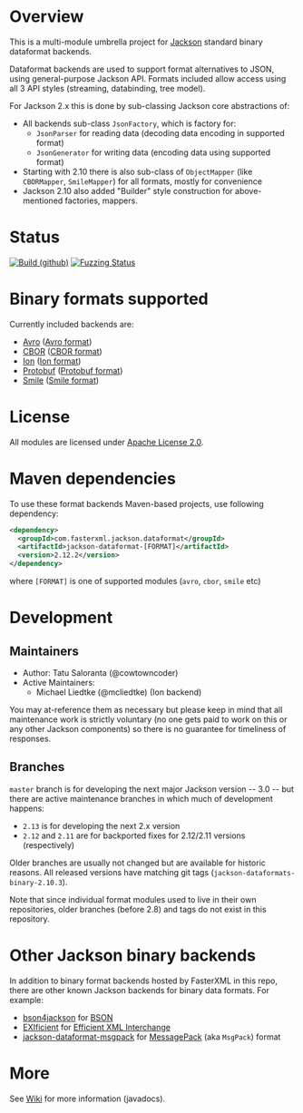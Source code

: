 # Overview

This is a multi-module umbrella project for [Jackson](../../../jackson)
standard binary dataformat backends.

Dataformat backends are used to support format alternatives to JSON, using
general-purpose Jackson  API. Formats included allow access using all 3
API styles (streaming, databinding, tree model).

For Jackson 2.x this is done by sub-classing Jackson core abstractions of:

* All backends sub-class `JsonFactory`, which is factory for:
    * `JsonParser` for reading data (decoding data encoding in supported format)
    * `JsonGenerator` for writing data (encoding data using supported format)
* Starting with 2.10 there is also sub-class of `ObjectMapper` (like `CBORMapper`, `SmileMapper`) for all formats, mostly for convenience
* Jackson 2.10 also added "Builder" style construction for above-mentioned factories, mappers.

# Status

[![Build (github)](https://github.com/FasterXML/jackson-dataformats-binary/actions/workflows/main.yml/badge.svg)](https://github.com/FasterXML/jackson-dataformats-binary/actions/workflows/main.yml)
[![Fuzzing Status](https://oss-fuzz-build-logs.storage.googleapis.com/badges/jackson-dataformats-binary.svg)](https://bugs.chromium.org/p/oss-fuzz/issues/list?sort=-opened&can=1&q=proj:jackson-dataformats-binary)

# Binary formats supported

Currently included backends are:

* [Avro](avro/) ([Avro format](http://avro.apache.org/docs/current))
* [CBOR](cbor/) ([CBOR format](https://tools.ietf.org/html/rfc7049))
* [Ion](ion/) ([Ion format](https://amznlabs.github.io/ion-docs/))
* [Protobuf](protobuf/) ([Protobuf format](https://developers.google.com/protocol-buffers/))
* [Smile](smile/) ([Smile format](https://github.com/FasterXML/smile-format-specification))

# License

All modules are licensed under [Apache License 2.0](http://www.apache.org/licenses/LICENSE-2.0.txt).

# Maven dependencies

To use these format backends Maven-based projects, use following dependency:

```xml
<dependency>
  <groupId>com.fasterxml.jackson.dataformat</groupId>
  <artifactId>jackson-dataformat-[FORMAT]</artifactId>
  <version>2.12.2</version>
</dependency>
```

where `[FORMAT]` is one of supported modules (`avro`, `cbor`, `smile` etc)

# Development

## Maintainers

* Author: Tatu Saloranta (@cowtowncoder)
* Active Maintainers:
    * Michael Liedtke (@mcliedtke) (Ion backend)

You may at-reference them as necessary but please keep in mind that all
maintenance work is strictly voluntary (no one gets paid to work on this
or any other Jackson components) so there is no guarantee for timeliness of
responses.

## Branches

`master` branch is for developing the next major Jackson version -- 3.0 -- but there
are active maintenance branches in which much of development happens:

* `2.13` is for developing the next 2.x version
* `2.12` and `2.11` are for backported fixes for 2.12/2.11 versions (respectively)

Older branches are usually not changed but are available for historic reasons.
All released versions have matching git tags (`jackson-dataformats-binary-2.10.3`).

Note that since individual format modules used to live in their own repositories,
older branches (before 2.8) and tags do not exist in this repository.

# Other Jackson binary backends

In addition to binary format backends hosted by FasterXML in this repo, there are other
known Jackson backends for binary data formats.
For example:

* [bson4jackson](https://github.com/michel-kraemer/bson4jackson) for [BSON](http://en.wikipedia.org/wiki/BSON)
* [EXIficient](https://github.com/EXIficient/exificient-for-json) for [Efficient XML Interchange](https://en.wikipedia.org/wiki/Efficient_XML_Interchange)
* [jackson-dataformat-msgpack](https://github.com/msgpack/msgpack-java/tree/develop/msgpack-jackson) for [MessagePack](http://en.wikipedia.org/wiki/MessagePack) (aka `MsgPack`) format

# More

See [Wiki](../../wiki) for more information (javadocs).
